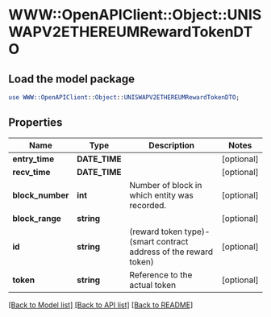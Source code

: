 # WWW::OpenAPIClient::Object::UNISWAPV2ETHEREUMRewardTokenDTO

## Load the model package
```perl
use WWW::OpenAPIClient::Object::UNISWAPV2ETHEREUMRewardTokenDTO;
```

## Properties
Name | Type | Description | Notes
------------ | ------------- | ------------- | -------------
**entry_time** | **DATE_TIME** |  | [optional] 
**recv_time** | **DATE_TIME** |  | [optional] 
**block_number** | **int** | Number of block in which entity was recorded. | [optional] 
**block_range** | **string** |  | [optional] 
**id** | **string** | (reward token type)-(smart contract address of the reward token) | [optional] 
**token** | **string** | Reference to the actual token | [optional] 

[[Back to Model list]](../README.md#documentation-for-models) [[Back to API list]](../README.md#documentation-for-api-endpoints) [[Back to README]](../README.md)


